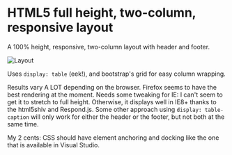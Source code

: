HTML5 full height, two-column, responsive layout
=================================

A 100% height, responsive, two-column layout with header and footer.

![Layout](http://i.imgur.com/jhtY6Dz.png)

Uses `display: table` (eek!), and bootstrap's grid for easy column wrapping.

Results vary A LOT depending on the browser. Firefox seems to have the best rendering at the moment.
Needs some tweaking for IE: I can't seem to get it to stretch to full height. Otherwise, it displays well in IE8+ thanks to the html5shiv and Respond.js. Some other approach using `display: table-caption` will only work for either the header or the footer, but not both at the same time.

My 2 cents: CSS should have element anchoring and docking like the one that is available in Visual Studio.
